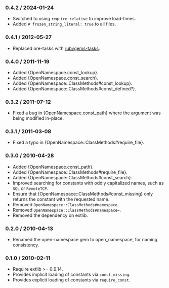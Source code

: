### 0.4.2 / 2024-01-24

* Switched to using `require_relative` to improve load-times.
* Added `# frozen_string_literal: true` to all files.

### 0.4.1 / 2012-05-27

* Replaced ore-tasks with
  [rubygems-tasks](https://github.com/postmodern/rubygems-tasks#readme).

### 0.4.0 / 2011-11-19

* Added {OpenNamespace.const_lookup}.
* Added {OpenNamespace.const_search}.
* Added {OpenNamespace::ClassMethods#const_lookup}.
* Added {OpenNamespace::ClassMethods#const_defined?}.

### 0.3.2 / 2011-07-12

* Fixed a bug in {OpenNamespace.const_path} where the argument was
  being modified in-place.

### 0.3.1 / 2011-03-08

* Fixed a typo in {OpenNamespace::ClassMethods#require_file}.

### 0.3.0 / 2010-04-28

* Added {OpenNamespace.const_path}.
* Added {OpenNamespace::ClassMethods#require_file}.
* Added {OpenNamespace::ClassMethods#const_search}.
* Improved searching for constants with oddly capitalized names, such as
  `SQL` or `RemoteTCP`.
* Ensure that {OpenNamespace::ClassMethods#const_missing} only returns the
  constant with the requested name.
* Removed `OpenNamespace::ClassMethods#namespace`.
* Removed `OpenNamespace::ClassMethods#namespace=`.
* Removed the dependency on extlib.

### 0.2.0 / 2010-04-13

* Renamed the open-namespace gem to open_namespace, for naming consistency.

### 0.1.0 / 2010-02-11

* Require extlib >= 0.9.14.
* Provides implicit loading of constants via `const_missing`.
* Provides explicit loading of constants via `require_const`.


